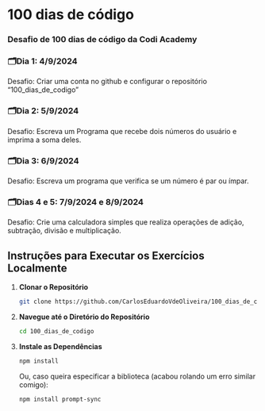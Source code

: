 # 100 dias de código
### Desafio de 100 dias de código da Codi Academy

### 🗂️Dia 1: 4/9/2024
Desafio: Criar uma conta no github e configurar o repositório “100_dias_de_codigo”

### 🗂️Dia 2: 5/9/2024
Desafio: Escreva um Programa que recebe dois números do usuário e imprima a soma deles.

### 🗂️Dia 3: 6/9/2024
Desafio: Escreva um programa que verifica se um número é par ou ímpar.

### 🗂️Dias 4 e 5: 7/9/2024 e 8/9/2024

Desafio: Crie uma calculadora simples que realiza operações de adição, subtração, divisão e multiplicação.

## Instruções para Executar os Exercícios Localmente

1. **Clonar o Repositório**
   ```bash
   git clone https://github.com/CarlosEduardoVdeOliveira/100_dias_de_codigo.git
   ```

 2. **Navegue até o Diretório do Repositório**
    ```bash
    cd 100_dias_de_codigo
    ```

 3. **Instale as Dependências**
    ```bash
    npm install
    ``` 
    Ou, caso queira especificar a biblioteca (acabou rolando um erro similar comigo):
    ```bash
    npm install prompt-sync
    ```
